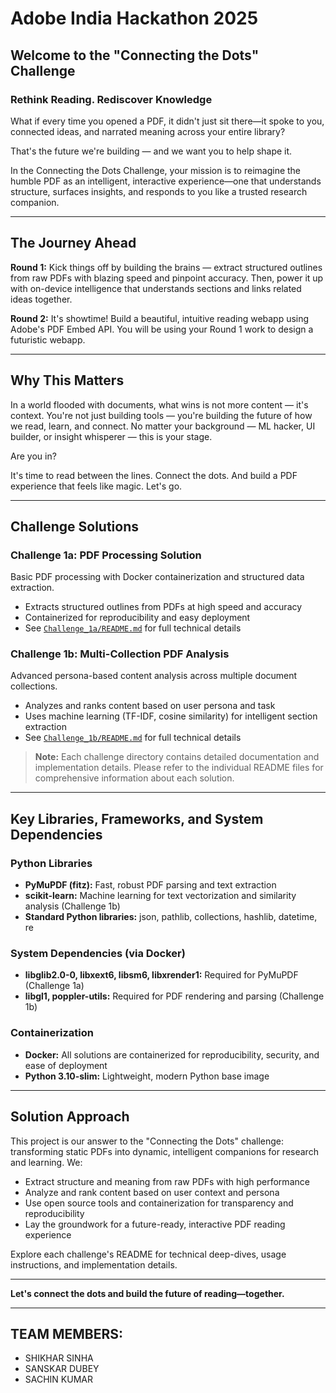 # Adobe India Hackathon 2025

## Welcome to the "Connecting the Dots" Challenge

### Rethink Reading. Rediscover Knowledge

What if every time you opened a PDF, it didn't just sit there—it spoke to you, connected ideas, and narrated meaning across your entire library?

That's the future we're building — and we want you to help shape it.

In the Connecting the Dots Challenge, your mission is to reimagine the humble PDF as an intelligent, interactive experience—one that understands structure, surfaces insights, and responds to you like a trusted research companion.

---

## The Journey Ahead

**Round 1:** Kick things off by building the brains — extract structured outlines from raw PDFs with blazing speed and pinpoint accuracy. Then, power it up with on-device intelligence that understands sections and links related ideas together.

**Round 2:** It's showtime! Build a beautiful, intuitive reading webapp using Adobe's PDF Embed API. You will be using your Round 1 work to design a futuristic webapp.

---

## Why This Matters

In a world flooded with documents, what wins is not more content — it's context. You're not just building tools — you're building the future of how we read, learn, and connect. No matter your background — ML hacker, UI builder, or insight whisperer — this is your stage.

Are you in?

It's time to read between the lines. Connect the dots. And build a PDF experience that feels like magic. Let's go.

---

## Challenge Solutions

### Challenge 1a: PDF Processing Solution
Basic PDF processing with Docker containerization and structured data extraction.
- Extracts structured outlines from PDFs at high speed and accuracy
- Containerized for reproducibility and easy deployment
- See [`Challenge_1a/README.md`](./Challenge_1a/README.md) for full technical details

### Challenge 1b: Multi-Collection PDF Analysis
Advanced persona-based content analysis across multiple document collections.
- Analyzes and ranks content based on user persona and task
- Uses machine learning (TF-IDF, cosine similarity) for intelligent section extraction
- See [`Challenge_1b/README.md`](./Challenge_1b/README.md) for full technical details

> **Note:** Each challenge directory contains detailed documentation and implementation details. Please refer to the individual README files for comprehensive information about each solution.

---

## Key Libraries, Frameworks, and System Dependencies

### Python Libraries
- **PyMuPDF (fitz):** Fast, robust PDF parsing and text extraction
- **scikit-learn:** Machine learning for text vectorization and similarity analysis (Challenge 1b)
- **Standard Python libraries:** json, pathlib, collections, hashlib, datetime, re

### System Dependencies (via Docker)
- **libglib2.0-0, libxext6, libsm6, libxrender1:** Required for PyMuPDF (Challenge 1a)
- **libgl1, poppler-utils:** Required for PDF rendering and parsing (Challenge 1b)

### Containerization
- **Docker:** All solutions are containerized for reproducibility, security, and ease of deployment
- **Python 3.10-slim:** Lightweight, modern Python base image

---

## Solution Approach

This project is our answer to the "Connecting the Dots" challenge: transforming static PDFs into dynamic, intelligent companions for research and learning. We:
- Extract structure and meaning from raw PDFs with high performance
- Analyze and rank content based on user context and persona
- Use open source tools and containerization for transparency and reproducibility
- Lay the groundwork for a future-ready, interactive PDF reading experience

Explore each challenge's README for technical deep-dives, usage instructions, and implementation details.

---

**Let's connect the dots and build the future of reading—together.**

---

## TEAM MEMBERS:
- SHIKHAR SINHA
- SANSKAR DUBEY
- SACHIN KUMAR
